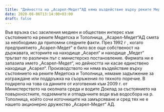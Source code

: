 ```yaml
---
title: "Дейността на „Асарел-Медет“АД няма въздействие върху реките Медетска и Тополница"
date: 2020-08-06T13:14:00+03:00
draft: false
---
```


Във връзка със засиления медиен и обществен интерес към състоянието на реките Медетска и Тополница, „Асарел-Медет“АД смята за необходимо да припомни следните факти. През 1992 г , когато предприятието „Асарел-Медет“ е било все още собственост на държавата, историите на находище „Асарел“ и находище „Медет“ тръгват по различен път с министерско постановление. Фирмата ни е запазила името „Асарел-Медет“, но дейността ни касае единствено находище „Асарел“. Производството ни няма въздействие върху състоянието на реките Медетска и Тополница, нямаме задължение за изграждане или поддръжка на съоръжения по тяхното поречие. В подкрепа на това са данните от изготвения към 2009 г. от Министерството на околната среда и водите Доклад за състоянието на повърхностните, подземните и отпадъчните води във водосбора на р. Тополница, който сочи източниците на замърсяване и сред тях не е нашето акционерно дружество „Асарел-Медет“ АД.